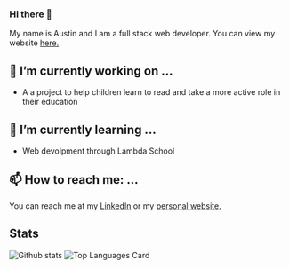 ### Hi there 👋
My name is Austin and I am a full stack web developer. You can view my website [here.](https://austin-littlefield-portfolio.vercel.app/)
## 🔭 I’m currently working on ...
 - A a project to help children learn to read and take a more active role in their education
## 🌱 I’m currently learning ...
 - Web devolpment through Lambda School 
## 📫 How to reach me: ...
You can reach me at my [LinkedIn](https://www.linkedin.com/in/austin-littlefield-34ba05210/) or my [personal website.](https://austin-littlefield-portfolio.vercel.app/)
## Stats
![Github stats](https://github-readme-stats.vercel.app/api?username=achaselittlefield&theme=prussian&show_icons=true&count_private=true)
![Top Languages Card](https://github-readme-stats.vercel.app/api/top-langs/?username=achaselittlefield)

